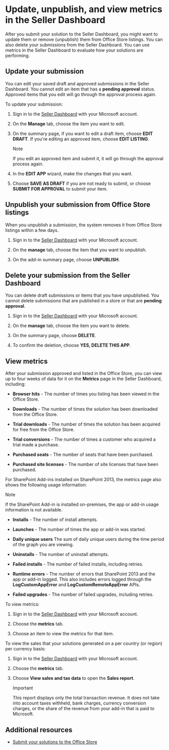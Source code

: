 # Update, unpublish, and view metrics in the Seller Dashboard

After you submit your solution to the Seller Dashboard, you might want to update them or remove (unpublish) them from Office Store listings. You can also delete your submissions from the Seller Dashboard. You can use metrics in the Seller Dashboard to evaluate how your solutions are performing.
 


## Update your submission
<a name="BKMK_Edit"> </a>

You can edit your saved draft and approved submissions in the Seller Dashboard. You cannot edit an item that has a  **pending approval** status. Approved items that you edit will go through the approval process again.
 

 
To update your submission:
 

 

1. Sign in to the  [Seller Dashboard](http://go.microsoft.com/fwlink/?LinkId=248605) with your Microsoft account.
    
 
2. On the  **Manage** tab, choose the item you want to edit.
    
 
3. On the summary page, if you want to edit a draft item, choose  **EDIT DRAFT**. If you're editing an approved item, choose  **EDIT LISTING**.
    
    > [!NOTE]
    > If you edit an approved item and submit it, it will go through the approval process again. 

4. In the  **EDIT APP** wizard, make the changes that you want.
    
 
5. Choose  **SAVE AS DRAFT** if you are not ready to submit, or choose **SUBMIT FOR APPROVAL** to submit your item.
    
 

## Unpublish your submission from Office Store listings
<a name="BKMK_delist"> </a>

When you unpublish a submission, the system removes it from Office Store listings within a few days.
 

 

1. Sign in to the  [Seller Dashboard](http://go.microsoft.com/fwlink/?LinkId=248605) with your Microsoft account.
    
 
2. On the  **manage** tab, choose the item that you want to unpublish.
    
 
3. On the add-in summary page, choose  **UNPUBLISH**.
    
 

## Delete your submission from the Seller Dashboard
<a name="BKMK_delete"> </a>

You can delete draft submissions or items that you have unpublished. You cannot delete submissions that are published in a store or that are  **pending approval**. 
 

 

1. Sign in to the  [Seller Dashboard](http://go.microsoft.com/fwlink/?LinkId=248605) with your Microsoft account.
    
 
2. On the **manage** tab, choose the item you want to delete.
    
 
3. On the summary page, choose  **DELETE**.
    
 
4. To confirm the deletion, choose  **YES, DELETE THIS APP**.
    
 

## View metrics
<a name="BKMK_Metrics"> </a>

After your submission approved and listed in the Office Store, you can view up to four weeks of data for it on the  **Metrics** page in the Seller Dashboard, including:
 

 

-  **Browser hits** - The number of times you listing has been viewed in the Office Store.
    
 
-  **Downloads** - The number of times the solution has been downloaded from the Office Store.
    
 
-  **Trial downloads** - The number of times the solution has been acquired for free from the Office Store.
    
 
-  **Trial conversions** - The number of times a customer who acquired a trial made a purchase.
    
 
-  **Purchased seats** - The number of seats that have been purchased.
    
 
-  **Purchased site licenses** - The number of site licenses that have been purchased.
    
 
For SharePoint Add-ins installed on SharePoint 2013, the metrics page also shows the following usage information:
 
> [!NOTE]
> If the SharePoint Add-in is installed on-premises, the app or add-in usage information is not available.


-  **Installs** - The number of install attempts.
    
 
-  **Launches** - The number of times the app or add-in was started.
    
 
-  **Daily unique users** The sum of daily unique users during the time period of the graph you are viewing.
    
 
-  **Uninstalls** - The number of uninstall attempts.
    
 
-  **Failed installs** - The number of failed installs, including retries.
    
 
-  **Runtime errors** - The number of errors that SharePoint 2013 and the app or add-in logged. This also includes errors logged through the **LogCustomAppError** and **LogCustomRemoteAppError** APIs.
    
 
-  **Failed upgrades** - The number of failed upgrades, including retries.
    
 
To view metrics:
 

 

1. Sign in to the  [Seller Dashboard](http://go.microsoft.com/fwlink/?LinkId=248605) with your Microsoft account.
    
 
2. Choose the  **metrics** tab.
    
 
3. Choose an item to view the metrics for that item.
    
 
To view the sales that your solutions generated on a per country (or region) per currency basis:
 

 

1. Sign in to the  [Seller Dashboard](http://go.microsoft.com/fwlink/?LinkId=248605) with your Microsoft account.
    
 
2. Choose the  **metrics** tab.
    
 
3. Choose  **View sales and tax data** to open the **Sales report**.
    
    > [!IMPORTANT]
    > This report displays only the total transaction revenue. It does not take into account taxes withheld, bank charges, currency conversion charges, or the share of the revenue from your add-in that is paid to Microsoft.
 


## Additional resources

- [Submit your solutions to the Office Store](submit-to-the-office-store.md)